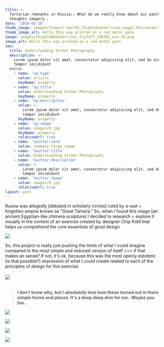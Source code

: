 ```yaml
---
title: >-
  Tartarian remnants in Russia:: What do we really know about our pasts? Deep
  thoughts imagery..
date: '2019-03-10'
thumb_image: images/Stewart-SmithE_ChipKidGoExercises-Legal-Purchased-Image_800px.jpg
thumb_image_alt: Hello this way printed on a red metal gate
image: images/ChipKiddGoExercises_Grp7of7_190301_ess-20.png
image_alt: Hello this way printed on a red metal gate
seo:
  title: Understanding Street Photography
  description: >-
    Lorem ipsum dolor sit amet, consectetur adipiscing elit, sed do eiusmod
    tempor incididunt
  extra:
    - name: 'og:type'
      value: article
      keyName: property
    - name: 'og:title'
      value: Understanding Street Photography
      keyName: property
    - name: 'og:description'
      value: >-
        Lorem ipsum dolor sit amet, consectetur adipiscing elit, sed do eiusmod
        tempor incididunt
      keyName: property
    - name: 'og:image'
      value: images/8.jpg
      keyName: property
      relativeUrl: true
    - name: 'twitter:card'
      value: summary_large_image
    - name: 'twitter:title'
      value: Understanding Street Photography
    - name: 'twitter:description'
      value: >-
        Lorem ipsum dolor sit amet, consectetur adipiscing elit, sed do eiusmod
        tempor incididunt
    - name: 'twitter:image'
      value: images/8.jpg
      relativeUrl: true
layout: post
---
```

Russia was allegedly \[debated in scholarly circles] ruled by a vast + forgotten empire known as "Great Tartaria." So, when I found this image \[an ancient Egyptian-like chimera sculpture] I decided to research + explore it visually in the context of an exercise created by designer Chip Kidd that helps us comprehend the core essentials of good design.

![](https://preview--analog-smith21-3d50e.stackbit.dev/\_static/app-assets/ChipKiddGoExercises_Grp1of7\_190301\_ess-11-SMALL.png)

So, this project is really just pushing the limits of what I could imagine compared to the most simple and reduced version of itself >>> if that makes an sense? If not, it's ok, because this was the most openly estoteric (is that possible?) expression of what I could create related to each of the principles of design for this exercise.

###### ![](https://www.dropbox.com/s/23b8nzlj1f6ie01/ChipKiddGoExercises_Grp2of7\_190301\_ess-16-SMALL.png?raw=1)

> **I don't know why, but I absolutely love how these turned out in there simple forms and places. It's a deep deep dive for me.. Maybe you too..**

![](https://www.dropbox.com/s/bkb61slsdp81i3a/ChipKiddGoExercises_Grp3of7\_190301\_ess-17-SMALL.png?raw=1)

![](https://www.dropbox.com/s/4mfkt0hbh02443b/ChipKiddGoExercises_Grp4of7\_190301\_ess-18-SMALL.png?raw=1)



![](https://www.dropbox.com/s/dpvx7yu2n3gr1k4/ChipKiddGoExercises_Grp6of7\_190301\_ess-20-SMALL.png?raw=1)

![](https://www.dropbox.com/s/m8dm345elw1a7tf/ChipKiddGoExercises_Grp7of7\_190301\_ess-21-SMALL.png?raw=1)
